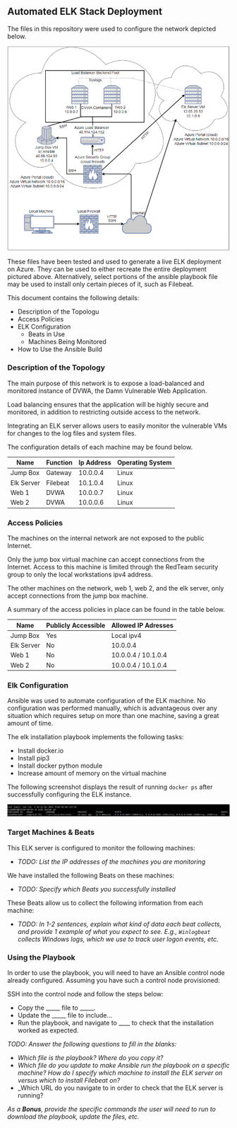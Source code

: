 ## Automated ELK Stack Deployment

The files in this repository were used to configure the network depicted below.

![](diagrams/PostElk%20Diagram.png)

These files have been tested and used to generate a live ELK deployment on Azure. They can be used to either recreate the entire deployment pictured above. Alternatively, select portions of the ansible playbook file may be used to install only certain pieces of it, such as Filebeat.


This document contains the following details:
- Description of the Topologu
- Access Policies
- ELK Configuration
  - Beats in Use
  - Machines Being Monitored
- How to Use the Ansible Build


### Description of the Topology

The main purpose of this network is to expose a load-balanced and monitored instance of DVWA, the Damn Vulnerable Web Application.

Load balancing ensures that the application will be highly secure and monitored, in addition to restricting outside access to the network.

Integrating an ELK server allows users to easily monitor the vulnerable VMs for changes to the log files and system files.

The configuration details of each machine may be found below.

| Name       | Function | Ip Address | Operating System |
|------------|----------|------------|------------------|
| Jump Box   | Gateway  | 10.0.0.4   | Linux            |
| Elk Server | Filebeat | 10.1.0.4   | Linux            |
| Web 1      | DVWA     | 10.0.0.7   | Linux            |
| Web 2      | DVWA     | 10.0.0.6   | Linux            |

### Access Policies

The machines on the internal network are not exposed to the public Internet. 

Only the jump box virtual machine can accept connections from the Internet. Access to this machine is limited through the RedTeam security group to only the local workstations ipv4 address.

The other machines on the network, web 1, web 2, and the elk server, only accept connections from the jump box machine.

A summary of the access policies in place can be found in the table below.

| Name       | Publicly Accessible | Allowed IP Adresses |
|------------|---------------------|---------------------|
| Jump Box   | Yes                 | Local ipv4          |
| Elk Server | No                  | 10.0.0.4            |
| Web 1      | No                  | 10.0.0.4 / 10.1.0.4 |
| Web 2      | No                  | 10.0.0.4 / 10.1.0.4 |

### Elk Configuration

Ansible was used to automate configuration of the ELK machine. No configuration was performed manually, which is advantageous over any situation which requires setup on more than one machine, saving a great amount of time.

The elk installation playbook implements the following tasks:
- Install docker.io
- Install pip3
- Install docker python module
- Increase amount of memory on the virtual machine

The following screenshot displays the result of running `docker ps` after successfully configuring the ELK instance.

![](ansible/Images/docker%20ps.PNG)

### Target Machines & Beats
This ELK server is configured to monitor the following machines:
- _TODO: List the IP addresses of the machines you are monitoring_

We have installed the following Beats on these machines:
- _TODO: Specify which Beats you successfully installed_

These Beats allow us to collect the following information from each machine:
- _TODO: In 1-2 sentences, explain what kind of data each beat collects, and provide 1 example of what you expect to see. E.g., `Winlogbeat` collects Windows logs, which we use to track user logon events, etc._

### Using the Playbook
In order to use the playbook, you will need to have an Ansible control node already configured. Assuming you have such a control node provisioned: 

SSH into the control node and follow the steps below:
- Copy the _____ file to _____.
- Update the _____ file to include...
- Run the playbook, and navigate to ____ to check that the installation worked as expected.

_TODO: Answer the following questions to fill in the blanks:_
- _Which file is the playbook? Where do you copy it?_
- _Which file do you update to make Ansible run the playbook on a specific machine? How do I specify which machine to install the ELK server on versus which to install Filebeat on?_
- _Which URL do you navigate to in order to check that the ELK server is running?

_As a **Bonus**, provide the specific commands the user will need to run to download the playbook, update the files, etc._
